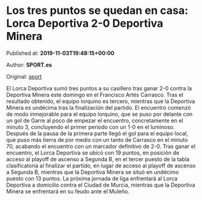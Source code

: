 
# Los tres puntos se quedan en casa: Lorca Deportiva 2-0 Deportiva Minera

Published at: **2019-11-03T19:48:15+00:00**

Author: **SPORT.es**

Original: [sport](https://www.sport.es/es/noticias/tercera-division/los-tres-puntos-se-quedan-en-casa-lorca-deportiva-2-0-deportiva-minera-7713121)

El Lorca Deportiva sumó tres puntos a su casillero tras ganar 2-0 contra la Deportiva Minera este domingo en el Francisco Artés Carrasco. Tras el resultado obtenido, el equipo lorquino es tercero, mientras que la Deportiva Minera es undécima tras la finalización del partido.
El encuentro comenzó de modo inmejorable para el equipo lorquino, que se puso por delante con un gol de Garre al poco de empezar el encuentro, concretamente en el minuto 3, concluyendo el primer periodo con un 1-0 en el luminoso.
Después de la pausa de la primera parte llegó el gol para el equipo local, que puso más tierra de por medio con un tanto de Carrasco en el minuto 70, acabando el encuentro con un marcador definitivo de 2-0.
Tras ganar el encuentro, el Lorca Deportiva se ubicó con 19 puntos, en posición de acceso al playoff de ascenso a Segunda B, en el tercer puesto de la tabla clasificatoria al finalizar el partido, en lugar de acceso al playoff de ascenso a Segunda B, mientras que la Deportiva Minera se situó en undécimo puesto con 13 puntos.
La próxima jornada de liga enfrentará al Lorca Deportiva a domicilio contra el Ciudad de Murcia, mientras que la Deportiva Minera se enfrentará en su feudo ante el Muleño.
